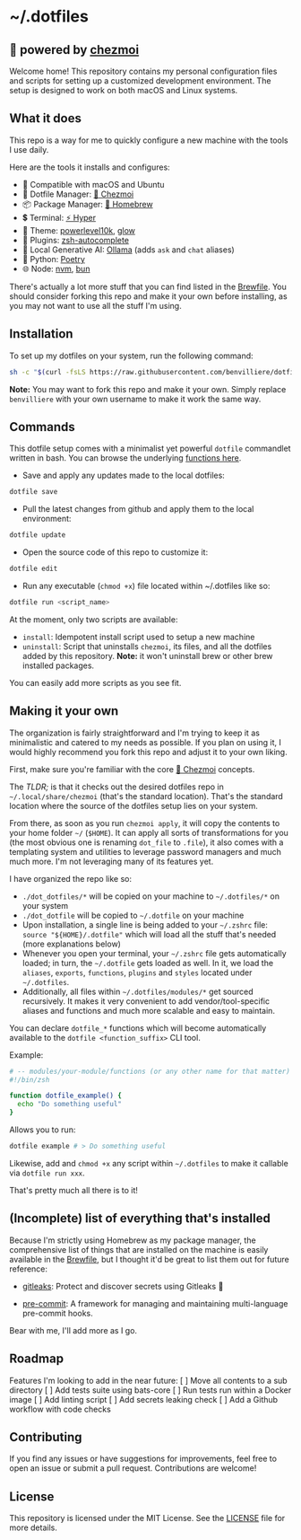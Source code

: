 # ~/.dotfiles

## 🏡 powered by [chezmoi](https://chezmoi.io)

Welcome home! This repository contains my personal configuration files and scripts for setting up a customized development environment. The setup is designed to work on both macOS and Linux systems.

## What it does

This repo is a way for me to quickly configure a new machine with the tools I use daily.

Here are the tools it installs and configures:

- 🍏 Compatible with macOS and Ubuntu
- 📁 Dotfile Manager: [🏡 Chezmoi](https://chezmoi.io)
- 📦 Package Manager: [🍺 Homebrew](https://brew.sh)
- 💲 Terminal: [⚡️ Hyper](https://hyper.is/)
- 💅 Theme: [powerlevel10k](https://github.com/romkatv/powerlevel10k), [glow](https://github.com/charmbracelet/glow)
- 🔌 Plugins: [zsh-autocomplete](https://github.com/marlonrichert/zsh-autocomplete)
- 🧠 Local Generative AI: [Ollama](https://ollama.com/) (adds `ask` and `chat` aliases)
- 🐍 Python: [Poetry](https://python-poetry.org/)
- 🌐 Node: [nvm](https://github.com/nvm-sh/nvm), [bun](https://bun.sh/)

There's actually a lot more stuff that you can find listed in the [Brewfile](./dot_dotfiles/brew/Brewfile). You should consider forking this repo and make it your own before installing, as you may not want to use all the stuff I'm using.

## Installation

To set up my dotfiles on your system, run the following command:

```sh
sh -c "$(curl -fsLS https://raw.githubusercontent.com/benvilliere/dotfiles/HEAD/dot_dotfiles/install)"
```

**Note:** You may want to fork this repo and make it your own. Simply replace `benvilliere` with your own username to make it work the same way.

## Commands

This dotfile setup comes with a minimalist yet powerful `dotfile` commandlet written in bash. You can browse the underlying [functions here](./dot_dotfiles/functions).

- Save and apply any updates made to the local dotfiles:

```sh
dotfile save
```

- Pull the latest changes from github and apply them to the local environment:

```sh
dotfile update
```

- Open the source code of this repo to customize it:

```sh
dotfile edit
```

- Run any executable (`chmod +x`) file located within ~/.dotfiles like so:

```sh
dotfile run <script_name>
```

At the moment, only two scripts are available:

- `install`: Idempotent install script used to setup a new machine
- `uninstall`: Script that uninstalls `chezmoi`, its files, and all the dotfiles added by this repository. **Note:** it won't uninstall brew or other brew installed packages.

You can easily add more scripts as you see fit.

## Making it your own

The organization is fairly straightforward and I'm trying to keep it as minimalistic and catered to my needs as possible. If you plan on using it, I would highly recommend you fork this repo and adjust it to your own liking.

First, make sure you're familiar with the core [🏡 Chezmoi](https://chezmoi.io) concepts.

The _TLDR;_ is that it checks out the desired dotfiles repo in `~/.local/share/chezmoi` (that's the standard location). That's the standard location where the source of the dotfiles setup lies on your system.

From there, as soon as you run `chezmoi apply`, it will copy the contents to your home folder `~/` (`$HOME`). It can apply all sorts of transformations for you (the most obvious one is renaming `dot_file` to `.file`), it also comes with a templating system and utilities to leverage password managers and much much more. I'm not leveraging many of its features yet.

I have organized the repo like so:

- `./dot_dotfiles/*` will be copied on your machine to `~/.dotfiles/*` on your system
- `./dot_dotfile` will be copied to `~/.dotfile` on your machine
- Upon installation, a single line is being added to your `~/.zshrc` file: `source "${HOME}/.dotfile"` which will load all the stuff that's needed (more explanations below)
- Whenever you open your terminal, your `~/.zshrc` file gets automatically loaded; in turn, the `~/.dotfile` gets loaded as well. In it, we load the `aliases`, `exports`, `functions`, `plugins` and `styles` located under `~/.dotfiles`.
- Additionally, all files within `~/.dotfiles/modules/*` get sourced recursively. It makes it very convenient to add vendor/tool-specific aliases and functions and much more scalable and easy to maintain.

You can declare `dotfile_*` functions which will become automatically available to the `dotfile <function_suffix>` CLI tool.

Example:

```sh
# -- modules/your-module/functions (or any other name for that matter)
#!/bin/zsh

function dotfile_example() {
  echo "Do something useful"
}
```

Allows you to run:

```sh
dotfile example # > Do something useful
```

Likewise, add and `chmod +x` any script within `~/.dotfiles` to make it callable via `dotfile run xxx`.

That's pretty much all there is to it!

## (Incomplete) list of everything that's installed

Because I'm strictly using Homebrew as my package manager, the comprehensive list of things that are installed on the machine is easily available in the [Brewfile](./dot_dotfiles/brew/Brewfile), but I thought it'd be great to list them out for future reference:

- [gitleaks](https://github.com/gitleaks/gitleaks): Protect and discover secrets using Gitleaks 🔑

- [pre-commit](https://pre-commit.com/#install): A framework for managing and maintaining multi-language pre-commit hooks.

Bear with me, I'll add more as I go.

## Roadmap

Features I'm looking to add in the near future:
[ ] Move all contents to a sub directory
[ ] Add tests suite using bats-core
[ ] Run tests run within a Docker image
[ ] Add linting script
[ ] Add secrets leaking check
[ ] Add a Github workflow with code checks

## Contributing

If you find any issues or have suggestions for improvements, feel free to open an issue or submit a pull request. Contributions are welcome!

## License

This repository is licensed under the MIT License. See the [LICENSE](./LICENSE) file for more details.
